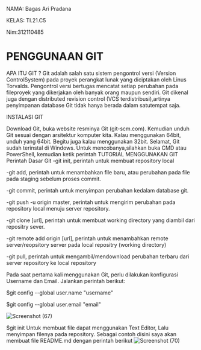NAMA: Bagas Ari Pradana

KELAS: TI.21.C5

Nim:312110485

# PENGGUNAAN GIT

APA ITU GIT ? Git adalah salah satu sistem pengontrol versi (Version ControlSystem) pada proyek perangkat lunak yang diciptakan oleh Linus Torvalds. Pengontrol versi bertugas mencatat setiap perubahan pada fileproyek yang dikerjakan oleh banyak orang maupun sendiri. Git dikenal juga dengan distributed revision control (VCS terdistribusi),artinya penyimpanan database Git tidak hanya berada dalam satutempat saja.

INSTALASI GIT

Download Git, buka website resminya Git (git-scm.com). Kemudian unduh Git sesuai dengan arsitektur komputer kita. Kalau menggunakan 64bit, unduh yang 64bit. Begitu juga kalau menggunakan 32bit. Selamat, Git sudah terinstal di Windows. Untuk mencobanya,silahkan buka CMD atau PowerShell, kemudian ketik perintah TUTORIAL MENGGUNAKAN GIT Perintah Dasar Git
-git init, perintah untuk membuat repository local

-git add, perintah untuk menambahkan file baru, atau perubahan pada file pada staging sebelum proses commit.

-git commit, perintah untuk menyimpan perubahan kedalam database git.

-git push -u origin master, perintah untuk mengirim perubahan pada repository local menuju server repository.

-git clone [url], perintah untuk membuat working directory yang diambil dari repositry sever.

-git remote add origin [url], perintah untuk menambahkan remote server/reopsitory server pada local repositry (working directory)

-git pull, perintah untuk mengambil/mendownload perubahan terbaru dari server repository ke local repository

Pada saat pertama kali menggunakan Git, perlu dilakukan konfigurasi Username dan Email. Jalankan perintah berikut:

$git config --global user.name "username"

$git config --global user.email "email"

![Screenshot (67)](https://user-images.githubusercontent.com/92848203/138758628-e37a7fb6-3961-45ae-961e-8c35487899e8.png)

$git init
Untuk membuat file dapat menggunakan Text Editor, Lalu menyimpan filenya pada repository. Sebagai contoh disini saya akan membuat file README.md dengan perintah berikut
![Screenshot (70)](https://user-images.githubusercontent.com/92848203/138758793-a6f80b8a-ee61-4e40-b363-3f122d87e253.png)

